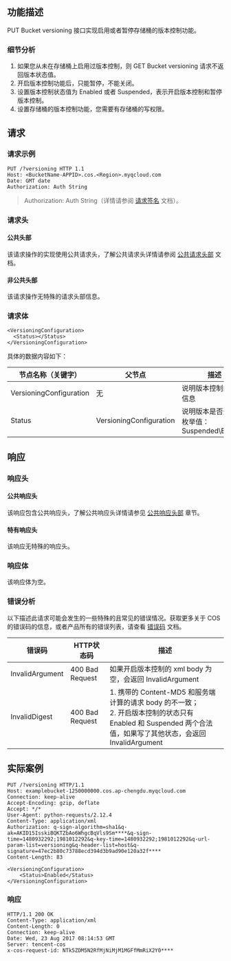 ## 功能描述
PUT Bucket versioning 接口实现启用或者暂停存储桶的版本控制功能。

### 细节分析

1. 如果您从未在存储桶上启用过版本控制，则 GET Bucket versioning 请求不返回版本状态值。
2. 开启版本控制功能后，只能暂停，不能关闭。
3. 设置版本控制状态值为 Enabled 或者 Suspended，表示开启版本控制和暂停版本控制。
4. 设置存储桶的版本控制功能，您需要有存储桶的写权限。

## 请求
### 请求示例

```shell
PUT /?versioning HTTP 1.1
Host: <BucketName-APPID>.cos.<Region>.myqcloud.com
Date: GMT date
Authorization: Auth String
```

> Authorization: Auth String（详情请参阅 [请求签名](https://intl.cloud.tencent.com/document/product/436/7778) 文档）。

### 请求头

#### 公共头部
该请求操作的实现使用公共请求头，了解公共请求头详情请参阅 [公共请求头部](https://intl.cloud.tencent.com/document/product/436/7728) 文档。

#### 非公共头部
该请求操作无特殊的请求头部信息。

### 请求体

```shell
<VersioningConfiguration>
  <Status></Status>
</VersioningConfiguration>
```

具体的数据内容如下：

| 节点名称（关键字）                | 父节点               | 描述    | 类型   |
| --------------------------------------- | --------------------- | --------- | ------- |
| VersioningConfiguration |        无                                   |说明版本控制的具体信息    | Container    |
| Status                            |    VersioningConfiguration      | 说明版本是否开启，枚举值：Suspended\Enabled  | Enum         |

## 响应

### 响应头
#### 公共响应头 
该响应包含公共响应头，了解公共响应头详情请参见 [公共响应头部](https://intl.cloud.tencent.com/document/product/436/7729) 章节。
#### 特有响应头
该响应无特殊的响应头。

### 响应体
该响应体为空。

### 错误分析
以下描述此请求可能会发生的一些特殊的且常见的错误情况。获取更多关于 COS 的错误码的信息，或者产品所有的错误列表，请查看 [错误码](https://intl.cloud.tencent.com/document/product/436/7730) 文档。

| 错误码             | HTTP状态码         |描述                                       |
| -------------- | --------------------------------------- | -------------- |
| InvalidArgument | 400 Bad Request |如果开启版本控制的 xml body 为空，会返回 InvalidArgument  |
| InvalidDigest   |400 Bad Request | 1. 携带的 Content-MD5 和服务端计算的请求 body 的不一致；<br>2. 开启版本控制的状态只有 Enabled 和 Suspended 两个合法值，如果写了其他状态，会返回 InvalidArgument |



## 实际案例
```shell
PUT /?versioning HTTP/1.1
Host: examplebucket-1250000000.cos.ap-chengdu.myqcloud.com
Connection: keep-alive
Accept-Encoding: gzip, deflate
Accept: */*
User-Agent: python-requests/2.12.4
Content-Type: application/xml
Authorization: q-sign-algorithm=sha1&q-ak=AKID15IsskiBQKTZbAo6WhgcBqVls9Sm****&q-sign-time=1480932292;1981012292&q-key-time=1480932292;1981012292&q-url-param-list=versioning&q-header-list=host&q-signature=47ec2b80c73788ecd394d3b9ad90e120a32f****
Content-Length: 83

<VersioningConfiguration>
    <Status>Enabled</Status>
</VersioningConfiguration>
```

### 响应
```shell
HTTP/1.1 200 OK
Content-Type: application/xml
Content-Length: 0
Connection: keep-alive
Date: Wed, 23 Aug 2017 08:14:53 GMT
Server: tencent-cos
x-cos-request-id: NTk5ZDM5N2RfMjNiMjM1MGFfMmRiX2Y0****
```
